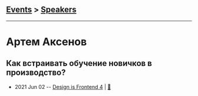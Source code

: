 ## [Events](../README.md) > [Speakers](../speakers.md)
---

# Артем Аксенов

## Как встраивать обучение новичков в производство?
- 2021 Jun 02 -- [Design is Frontend 4](https://youtu.be/3jUZe6zf1EA)  | [:notebook:](https://drive.google.com/file/d/1LIOcICvtyZ6rFK7qZwaMwblBRwS4Ji5H/view)  
